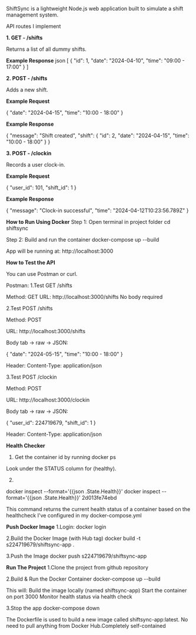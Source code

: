 ShiftSync is a lightweight Node.js web application built to simulate a shift management system.

API routes I implement

**1. GET - /shifts**

Returns a list of all dummy shifts.

**Example Response**
json
[
  {
    "id": 1,
    "date": "2024-04-10",
    "time": "09:00 - 17:00"
  }
]

**2. POST - /shifts**

Adds a new shift.

**Example Request**

{
  "date": "2024-04-15",
  "time": "10:00 - 18:00"
}

**Example Response**

{
  "message": "Shift created",
  "shift": {
    "id": 2,
    "date": "2024-04-15",
    "time": "10:00 - 18:00"
  }
}


**3. POST - /clockin**

Records a user clock-in.

**Example Request**

{
  "user_id": 101,
  "shift_id": 1
}

**Example Response**

{
  "message": "Clock-in successful",
  "time": "2024-04-12T10:23:56.789Z"
}

**How to Run Using Docker**
Step 1: Open terminal in project folder
cd shiftsync

Step 2: Build and run the container
docker-compose up --build

App will be running at:
http://localhost:3000

**How to Test the API**

You can use Postman or curl.

Postman:
1.Test GET /shifts

Method: GET
URL: http://localhost:3000/shifts
No body required

2.Test POST /shifts

Method: POST

URL: http://localhost:3000/shifts

Body tab → raw → JSON:

{
  "date": "2024-05-15",
  "time": "10:00 - 18:00"
}

Header: Content-Type: application/json

3.Test POST /clockin

Method: POST

URL: http://localhost:3000/clockin

Body tab → raw → JSON:

{
  "user_id": 224719679,
  "shift_id": 1
}

Header: Content-Type: application/json

**Health Checker**

1. Get the container id by running 
docker ps

Look under the STATUS column for (healthy).

2. 
docker inspect --format='{{json .State.Health}}' <ContainerID>
docker inspect --format='{{json .State.Health}}' 2d013fe74ebd 

This command returns the current health status of a container based on the healthcheck I've configured in my docker-compose.yml

**Push Docker Image**
1.Login:
docker login

2.Build the Docker Image (with Hub tag)
docker build -t s224719679/shiftsync-app .

3.Push the Image
docker push s224719679/shiftsync-app


**Run The Project**
1.Clone the project from github repository

2.Build & Run the Docker Container
docker-compose up --build

This will:
Build the image locally (named shiftsync-app)
Start the container on port 3000
Monitor health status via health check

3.Stop the app
docker-compose down

The Dockerfile is used to build a new image called shiftsync-app:latest. 
No need to pull anything from Docker Hub.Completely self-contained